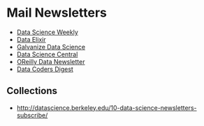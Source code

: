 Mail Newsletters
================

* [Data Science Weekly](http://www.datascienceweekly.org/)
* [Data Elixir](http://dataelixir.com)
* [Galvanize Data Science](http://us4.campaign-archive2.com/home/?u=abdba2d573c94602c30b1d7c1&id=24f99e9fa7)
* [Data Science Central](http://www.datasciencecentral.com/profiles/blogs/check-out-our-dsc-newsletter)
* [OReilly Data Newsletter](http://www.oreilly.com/data/newsletter.html)
* [Data Coders Digest](http://datacoder.aidanf.net/issues)

Collections
-----------

* http://datascience.berkeley.edu/10-data-science-newsletters-subscribe/
